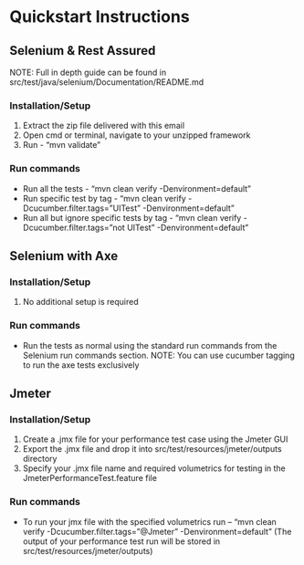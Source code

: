 # Quickstart Instructions
   

## Selenium & Rest Assured
NOTE: Full in depth guide can be found in src/test/java/selenium/Documentation/README.md
### Installation/Setup
1.	Extract the zip file delivered with this email
2.	Open cmd or terminal, navigate to your unzipped framework
3.	Run - “mvn validate”
### Run commands
* 	Run all the tests - “mvn clean verify -Denvironment=default”
* 	Run specific test by tag - “mvn clean verify -Dcucumber.filter.tags=”UITest” -Denvironment=default”
* 	Run all but ignore specific tests by tag - “mvn clean verify -Dcucumber.filter.tags=”not UITest” -Denvironment=default”   

## Selenium with Axe
### Installation/Setup
1.	No additional setup is required
### Run commands
* 	Run the tests as normal using the standard run commands from the Selenium run commands section. NOTE: You can use cucumber tagging to run the axe tests exclusively   


## Jmeter
### Installation/Setup
1. Create a .jmx file for your performance test case using the Jmeter GUI
2. Export the .jmx file and drop it into src/test/resources/jmeter/outputs directory
3. Specify your .jmx file name and required volumetrics for testing in the JmeterPerformanceTest.feature file
### Run commands
* 	To run your jmx file with the specified volumetrics run – “mvn clean verify -Dcucumber.filter.tags=”@Jmeter” -Denvironment=default” (The output of your performance test run will be stored in src/test/resources/jmeter/outputs) 